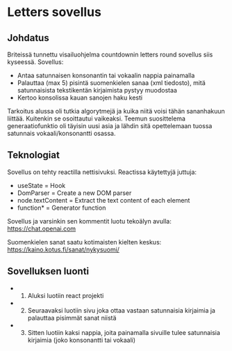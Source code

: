 # Letters sovellus

## Johdatus

Briteissä tunnettu visailuohjelma countdownin letters round sovellus siis kyseessä. Sovellus:
- Antaa satunnaisen konsonantin tai vokaalin nappia painamalla
- Palauttaa (max 5) pisintä suomenkielen sanaa (xml tiedosto), mitä satunnaisista tekstikentän kirjaimista pystyy muodostaa
- Kertoo konsolissa kauan sanojen haku kesti

Tarkoitus alussa oli tutkia algorytmejä ja kuika niitä voisi tähän sananhakuun liittää. Kuitenkin se osoittautui vaikeaksi. Teemun suosittelema generaatiofunktio oli täyisin uusi asia ja lähdin sitä opettelemaan tuossa satunnais vokaali/konsonantti osassa.

## Teknologiat

Sovellus on tehty reactilla nettisivuksi. Reactissa käytettyjä juttuja: 

- useState = Hook
- DomParser = Create a new DOM parser
- node.textContent = Extract the text content of each element
- function* = Generator function

Sovellus ja varsinkin sen kommentit luotu tekoälyn avulla: https://chat.openai.com

Suomenkielen sanat saatu kotimaisten kielten keskus: https://kaino.kotus.fi/sanat/nykysuomi/

## Sovelluksen luonti

- 1. Aluksi luotiin react projekti
- 2. Seuraavaksi luotiin sivu joka ottaa vastaan satunnaisia kirjaimia ja palauttaa pisimmät sanat niistä
- 3. Sitten luotiin kaksi nappia, joita painamalla sivuille tulee satunnaisia kirjaimia (joko konsonantti tai vokaali)

  
  
  
